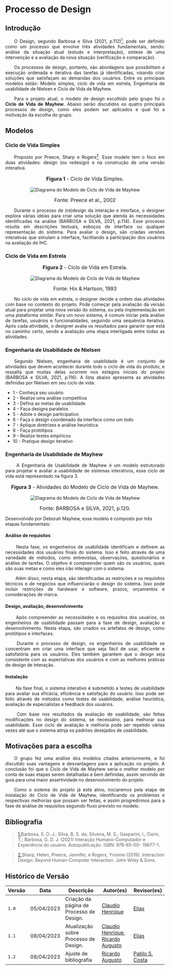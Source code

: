 # Processo de Design

## Introdução

<p style="text-align: justify;">&emsp;&emsp;O Design, segundo Barbosa e Silva (2021, p.112)<a id="anchor_1" href="#REF1"><sup>1<sup></a>, pode ser definido como um processo que envolve três atividades fundamentais, sendo: análise da situação atual (estudo e interpretação), síntese de uma intervenção e a avaliação da nova situação (verificação e comparação).</p>

<p style="text-align: justify;">&emsp;&emsp;Os processos de design, portanto, são abordagens que possibilitam a execução ordenada e iterativa das tarefas já identificadas, visando criar soluções que satisfaçam as demandas dos usuários. Entre os principais modelos estão: Modelo simples, ciclo de vida em estrela, Engenharia de usabilidade de Nielsen e Ciclo de Vida de Mayhew.</p>

<p style="text-align: justify;">&emsp;&emsp;Para o projeto atual, o modelo de design escolhido pelo grupo foi o <b>Ciclo de Vida de Mayhew</b>. Abaixo serão discutidos os quatro principais processos de design, como eles podem ser aplicados e qual foi a motivação da escolha do grupo.</p>

## Modelos

### Ciclo de Vida Simples

<p style="text-align: justify;">&emsp;&emsp;Proposto por Preece, Sharp e Rogers<a id="anchor_2" href="#REF2"><sup>2<sup></a>. Esse modelo tem o foco em duas atividades: design (ou redesign) e na construção de uma versão interativa.</p>

<center>
<font size="3"><p style="text-align: center"><b>Figura 1</b> - Ciclo de Vida Simples.</p></font>

![Diagrama do Modelo de Ciclo de Vida de Mayhew](../assets/processo-design/ciclo-simples.png)

<figcaption><font size="3">Fonte: Preece	et	al., 2002</font></figcaption>
</center>

<p style="text-align: justify;">&emsp;&emsp;Durante o processo de (re)design da interação e interface, o designer explora várias ideias para criar uma solução que atenda às necessidades identificadas na análise (BARBOSA e SILVA, 2021, p.114). Esse processo resulta em descrições textuais, esboços de interface ou qualquer representação do sistema. Para avaliar o design, são criadas versões interativas que simulam a interface, facilitando a participação dos usuários na avaliação de IHC.</p>

### Ciclo de Vida em Estrela

<center>
<font size="3"><p style="text-align: center"><b>Figura 2</b> - Ciclo de Vida em Estrela.</p></font>

![Diagrama do Modelo de Ciclo de Vida de Mayhew](../assets/processo-design/ciclo-estrela.png)

<figcaption><font size="3">Fonte: Hix & Hartson, 1993</font></figcaption>
</center>

<p style="text-align: justify;">&emsp;&emsp;No ciclo de vida em estrela, o designer decide a ordem das atividades com base no contexto do projeto. Pode começar pela avaliação da versão atual para projetar uma nova versão do sistema, ou pela implementação em uma plataforma similar. 
Para um novo sistema, é comum iniciar pela análise de tarefas, usuários e funcionalidades, seguindo uma sequência iterativa. Após cada atividade, o designer avalia os resultados para garantir que está no caminho certo, sendo a avaliação uma etapa interligada entre todas as atividades.</p>


### Engenharia de Usabilidade de Nielsen
<p style="text-align: justify;">&emsp;&emsp;Segundo Nielsen, engenharia de usabilidade é um conjunto de atividades que devem acontecer durante todo o ciclo de vida do produto, e ressalta que muitas delas ocorrem nos estágios iniciais
do projeto (BARBOSA e SILVA, 2021, p.116). A lista abaixo apresenta as atividades definidas por Nielsen em seu ciclo de vida:</p>


- 1 - Conheça seu usuário
- 2 - Realize uma análise competitiva
- 3 - Defina as metas de usabilidade
- 4 - Faça designs paralelos
- 5 - Adote o design participativo
- 6 - Faça o design coordenado da interface como um todo
- 7 - Aplique diretrizes e análise heurística
- 8 - Faça protótipos
- 9 - Realize testes empíricos
- 10 - Pratique design iterativo


### Engenharia de Usabilidade de Mayhew
<p style="text-align: justify;">&emsp;&emsp;
A Engenharia de Usabilidade de Mayhew é um modelo estruturado para projetar e avaliar a usabilidade de sistemas interativos, esse ciclo de vida está representado na figura 3.

</p>

<center>
<font size="3"><p style="text-align: center"><b>Figura 3</b> - Atividades do Modelo de Ciclo de Vida de Mayhew.</p></font>

![Diagrama do Modelo de Ciclo de Vida de Mayhew](../assets/processo-design/processo-mayhew.png)

<figcaption><font size="3">Fonte: BARBOSA e SILVA, 2021, p.120.</font></figcaption>
</center>

Desenvolvido por Deborah Mayhew, esse modelo é composto por três etapas fundamentais:

#### Análise de requisitos
<p style="text-align: justify;">&emsp;&emsp;
Nesta fase, os engenheiros de usabilidade identificam e definem as necessidades dos usuários finais do sistema. Isso é feito através de uma variedade de métodos, como entrevistas, observações, questionários e análise de tarefas. O objetivo é compreender quem são os usuários, quais são suas metas e como eles irão interagir com o sistema. 
</p>
<p style="text-align: justify;">&emsp;&emsp;
Além disso, nesta etapa, são identificadas as restrições e os requisitos técnicos e de negócios que influenciarão o design do sistema. Isso pode incluir restrições de hardware e software, prazos, orçamentos e considerações de marca.
</p>

#### Design, avaliação, desenvolvimento
<p style="text-align: justify;">&emsp;&emsp;
Após compreender as necessidades e os requisitos dos usuários, os engenheiros de usabilidade passam para a fase de design, avaliação e desenvolvimento. Nesta etapa, são criados os artefatos de design, como protótipos e interfaces.
</p>
<p style="text-align: justify;">&emsp;&emsp;
Durante o processo de design, os engenheiros de usabilidade se concentram em criar uma interface que seja fácil de usar, eficiente e satisfatória para os usuários. Eles também garantem que o design seja consistente com as expectativas dos usuários e com as melhores práticas de design de interação.
</p>

#### Instalação
<p style="text-align: justify;">&emsp;&emsp;
Na fase final, o sistema interativo é submetido a testes de usabilidade para avaliar sua eficácia, eficiência e satisfação do usuário. Isso pode ser feito através de métodos como testes de usabilidade, análise heurística, avaliação de especialistas e feedback dos usuários.
</p>
<p style="text-align: justify;">&emsp;&emsp;
Com base nos resultados da avaliação de usabilidade, são feitas modificações no design do sistema, se necessário, para melhorar sua usabilidade. Esse ciclo de avaliação e melhoria pode ser repetido várias vezes até que o sistema atinja os padrões desejados de usabilidade.
</p>

## Motivações para a escolha
<p style="text-align: justify;">&emsp;&emsp;O grupo fez uma análise dos modelos citados anteriormente, e foi discutido suas vantagens e desvantagens para a aplicação no projeto. A conclusão foi que o Ciclo de Vida de Mayhew seria o melhor modelo por conta de suas etapas serem detalhadas e bem definidas, assim servindo de guia para uma maior assertividade no desenvolvimento do projeto.</p>
<p style="text-align: justify;">&emsp;&emsp;Como o sistema do projeto já está ativo, iniciaremos pela etapa de instalação do Ciclo de Vida de Mayhew, identificando os problemas e respectivas melhorias que possam ser feitas, e assim progredirmos para a fase de análise de requisitos seguindo fluxo previsto no modelo.</p>

## Bibliografia
> <a id="REF1" href="#anchor_1">1.</a>Barbosa, S. D. J.; Silva, B. S. da; Silveira, M. S.; Gasparini, I.; Darin, T.; Barbosa, G. D. J. (2021) 
Interação Humano-Computador e Experiência do usuário. Autopublicação. ISBN: 978-65-00-
19677-1.

> <a id="REF2" href="#anchor_2">2.</a>Sharp, Helen, Preece, Jennifer, e Rogers, Yvonne (2019). Interaction Design: Beyond Human-Computer
Interaction. John Wiley & Sons.

## Histórico de Versão

| Versão |    Data    |                Descrição                 |                    Autor(es)                     |                 Revisor(es)                  |
| ------ | ---------- | ------------------------------------------- | ------------------------------------------------ | ------------------------------------------- |
| `1.0`  | 05/04/2023 | Criação da página de Processo de Design. | [Claudio Henrique](https://github.com/claudiohsc) | [Elias](https://github.com/EliasOliver21) |
| `1.1`  | 08/04/2023 | Atualização sobre Processo de Design. | [Claudio Henrique](https://github.com/claudiohsc), [Ricardo Augusto](https://github.com/avmricardo) | [Elias](https://github.com/EliasOliver21) |
| `1.2`  | 08/04/2023 | Ajuste de bibliografia | [Ricardo Augusto](https://github.com/avmricardo) | [Pablo S. Costa](https://github.com/pabloheika)
